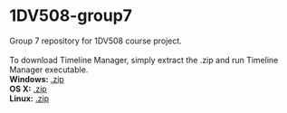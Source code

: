 # 1DV508-group7
Group 7 repository for 1DV508 course project. <br><br>
To download Timeline Manager, simply extract the .zip and run Timeline Manager executable.<br>
<b>Windows:</b> <a href="https://github.com/Group7-1DV508/1DV508-group7/raw/master/Executables/TimelineManager%20-%20Windows%20x64.zip">.zip</a> <br>
<b>OS X:</b> <a href="https://github.com/Group7-1DV508/1DV508-group7/raw/master/Executables/TimelineManager%20-%20OSX.zip">.zip</a> <br>
<b>Linux:</b> <a href="https://github.com/Group7-1DV508/1DV508-group7/raw/master/Executables/TimelineManager%20-%20Linux.zip">.zip</a>
